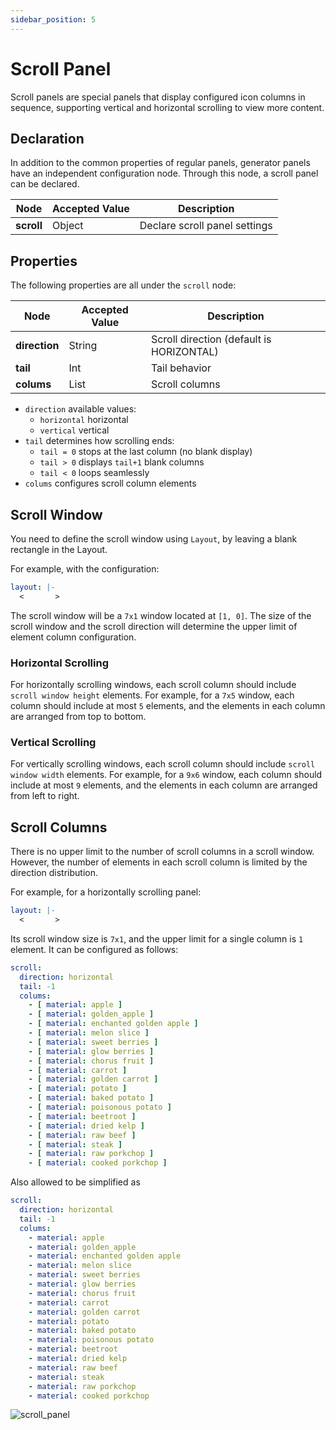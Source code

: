 ```yaml
---
sidebar_position: 5
---
```


# Scroll Panel

Scroll panels are special panels that display configured icon columns in sequence, supporting vertical and horizontal scrolling to view more content.

## Declaration

In addition to the common properties of regular panels, generator panels have an independent configuration node.
Through this node, a scroll panel can be declared.

| **Node**     | Accepted Value | Description                 |
|--------------|----------------|-----------------------------|
| **scroll**   | Object         | Declare scroll panel settings |

## Properties

The following properties are all under the `scroll` node:

| **Node**        | Accepted Value | Description                  |
|-----------------|----------------|------------------------------|
| **direction**   | String         | Scroll direction (default is HORIZONTAL) |
| **tail**        | Int            | Tail behavior                |
| **colums**      | List           | Scroll columns               |

- `direction` available values:
    - `horizontal` horizontal
    - `vertical` vertical
- `tail` determines how scrolling ends:
    - `tail = 0` stops at the last column (no blank display)
    - `tail > 0` displays `tail+1` blank columns
    - `tail < 0` loops seamlessly
- `colums` configures scroll column elements

## Scroll Window

You need to define the scroll window using `Layout`, by leaving a blank rectangle in the Layout.

For example, with the configuration:

```yaml
layout: |-
  <       >
```

The scroll window will be a `7x1` window located at `[1, 0]`.
The size of the scroll window and the scroll direction will determine the upper limit of element column configuration.

### Horizontal Scrolling

For horizontally scrolling windows, each scroll column should include `scroll window height` elements.
For example, for a `7x5` window, each column should include at most `5` elements, and the elements in each column are arranged from top to bottom.

### Vertical Scrolling

For vertically scrolling windows, each scroll column should include `scroll window width` elements.
For example, for a `9x6` window, each column should include at most `9` elements, and the elements in each column are arranged from left to right.

## Scroll Columns

There is no upper limit to the number of scroll columns in a scroll window.
However, the number of elements in each scroll column is limited by the direction distribution.

For example, for a horizontally scrolling panel:

```yaml
layout: |-
  <       >
```

Its scroll window size is `7x1`, and the upper limit for a single column is `1` element.
It can be configured as follows:

```yaml
scroll:
  direction: horizontal
  tail: -1
  colums:
    - [ material: apple ]
    - [ material: golden_apple ]
    - [ material: enchanted golden apple ]
    - [ material: melon slice ]
    - [ material: sweet berries ]
    - [ material: glow berries ]
    - [ material: chorus fruit ]
    - [ material: carrot ]
    - [ material: golden carrot ]
    - [ material: potato ]
    - [ material: baked potato ]
    - [ material: poisonous potato ]
    - [ material: beetroot ]
    - [ material: dried kelp ]
    - [ material: raw beef ]
    - [ material: steak ]
    - [ material: raw porkchop ]
    - [ material: cooked porkchop ]
```

Also allowed to be simplified as

```yaml
scroll:
  direction: horizontal
  tail: -1
  colums:
    - material: apple
    - material: golden_apple
    - material: enchanted golden apple
    - material: melon slice
    - material: sweet berries
    - material: glow berries
    - material: chorus fruit
    - material: carrot
    - material: golden carrot
    - material: potato
    - material: baked potato
    - material: poisonous potato
    - material: beetroot
    - material: dried kelp
    - material: raw beef
    - material: steak
    - material: raw porkchop
    - material: cooked porkchop
```

![scroll_panel](/res/demo_scroll.gif)

